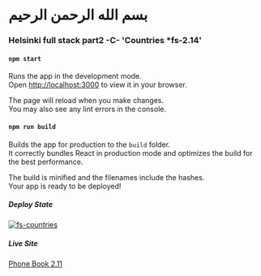 # بسم الله الرحمن الرحيم
### Helsinki full stack part2 -C-  'Countries *fs-2.14'

#### `npm start`

Runs the app in the development mode.\
Open [http://localhost:3000](http://localhost:3000) to view it in your browser.

The page will reload when you make changes.\
You may also see any lint errors in the console.



#### `npm run build`

Builds the app for production to the `build` folder.\
It correctly bundles React in production mode and optimizes the build for the best performance.

The build is minified and the filenames include the hashes.\
Your app is ready to be deployed!

##### Deploy State 
[![fs-countries](https://circleci.com/gh/naderkamelaponar/fs-countries.svg?style=svg)](https://circleci.com/gh/naderkamelaponar/fs-countries)
##### Live Site 
[Phone Book 2.11](https://darling-cobbler-742355.netlify.app/)